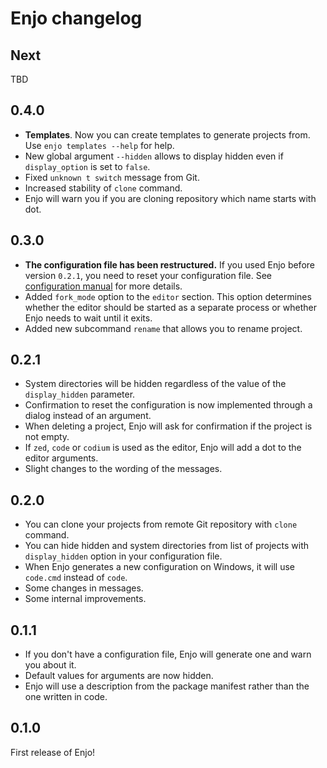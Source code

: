 # Enjo changelog

## Next

TBD

## 0.4.0

- **Templates**. Now you can create templates to generate projects from. Use `enjo templates --help` for help.
- New global argument `--hidden` allows to display hidden even if `display_option` is set to `false`.
- Fixed `unknown t switch` message from Git.
- Increased stability of `clone` command.
- Enjo will warn you if you are cloning repository which name starts with dot.

## 0.3.0

- **The configuration file has been restructured.** If you used Enjo before version `0.2.1`, you need to reset your configuration file. See [configuration manual](docs/CONFIGURATION.md) for more details.
- Added `fork_mode` option to the `editor` section. This option determines whether the editor should be started as a separate process or whether Enjo needs to wait until it exits.
- Added new subcommand `rename` that allows you to rename project.

## 0.2.1

- System directories will be hidden regardless of the value of the `display_hidden` parameter.
- Confirmation to reset the configuration is now implemented through a dialog instead of an argument.
- When deleting a project, Enjo will ask for confirmation if the project is not empty.
- If `zed`, `code` or `codium` is used as the editor, Enjo will add a dot to the editor arguments.
- Slight changes to the wording of the messages.

## 0.2.0

- You can clone your projects from remote Git repository with `clone` command.
- You can hide hidden and system directories from list of projects with `display_hidden` option in your configuration file.
- When Enjo generates a new configuration on Windows, it will use `code.cmd` instead of `code`.
- Some changes in messages.
- Some internal improvements.

## 0.1.1

- If you don't have a configuration file, Enjo will generate one and warn you about it.
- Default values for arguments are now hidden.
- Enjo will use a description from the package manifest rather than the one written in code.

## 0.1.0

First release of Enjo!
